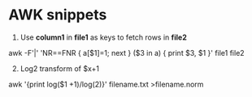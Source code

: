 # AWK snippets

1. Use **column1** in **file1** as keys to fetch rows in **file2**

  awk -F'|' 'NR==FNR { a[$1]=1; next } ($3 in a) { print $3, $1 }' file1 file2

2. Log2 transform of $x+1

  awk '{print log($1 +1)/log(2)}' filename.txt >filename.norm
